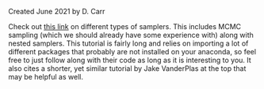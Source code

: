 Created June 2021 by D. Carr

Check out [this link](http://mattpitkin.github.io/samplers-demo/pages/samplers-samplers-everywhere/) on different types of samplers. This includes MCMC sampling (which we should already have some experience with) along with nested samplers. This tutorial is fairly long and relies on importing a lot of different packages that probably are not installed on your anaconda, so feel free to just follow along with their code as long as it is interesting to you. It also cites a shorter, yet similar tutorial by Jake VanderPlas at the top that may be helpful as well. 
